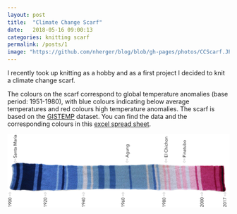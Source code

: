 ```yaml
---
layout: post
title:  "Climate Change Scarf"
date:   2018-05-16 09:00:13
categories: knitting scarf
permalink: /posts/1
image: "https://github.com/nherger/blog/blob/gh-pages/photos/CCScarf.JPG?raw=true"
---
```


I recently took up knitting as a hobby and as a first project I decided to knit a climate change scarf.

<!--more-->

The colours on the scarf correspond to global temperature anomalies (base period: 1951-1980), with blue colours indicating below average temperatures and red colours high temperature anomalies. The scarf is based on the <a href="https://data.giss.nasa.gov/gistemp/graphs_v3/Fig.A2.txt" target="_blank">GISTEMP</a> dataset. You can find the data and the corresponding colours in this <a href="https://docs.google.com/spreadsheets/d/1samDZQZnFs-oeV9WHlkG6xanKDimXJA1MIjirLa_A8E/edit?usp=sharing" target="_blank">excel spread sheet</a>.


![Climate Change Scarf](https://github.com/nherger/blog/blob/gh-pages/photos/Scarf_timeseries_years.JPG?raw=true)
